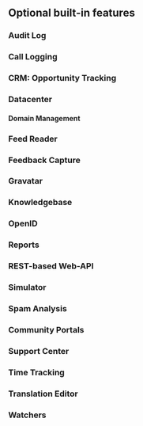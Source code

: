 
## Optional built-in features ##

### Audit Log ###

### Call Logging ###

### CRM: Opportunity Tracking ###

### Datacenter ###

#### Domain Management ####

### Feed Reader ###

### Feedback Capture ###

### Gravatar ###

### Knowledgebase ###

### OpenID ###

### Reports ###

### REST-based Web-API ###

### Simulator ###

### Spam Analysis ###

### Community Portals ###

### Support Center ###

### Time Tracking ###

### Translation Editor ###

### Watchers ###

